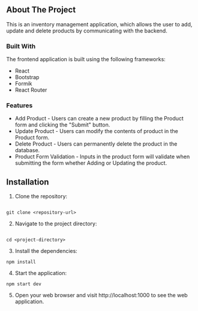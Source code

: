 ## About The Project


This is an inventory management application, which allows the user to add, update and delete products by communicating with the backend.

### Built With


The frontend application is built using the following frameworks:

* React
* Bootstrap
* Formik
* React Router


### Features


* Add Product - Users can create a new product by filling the Product form and clicking the "Submit" button.
* Update Product - Users can modify the contents of product in the Product form.
* Delete Product - Users can permanently delete the product in the database.
* Product Form Validation - Inputs in the product form will validate when submitting the form whether Adding or Updating the product.



## Installation

1. Clone the repository:

```

git clone <repository-url>

```


2. Navigate to the project directory:

```

cd <project-directory>

```


3. Install the dependencies:

```
npm install

```


4. Start the application:

```
npm start dev

```


5. Open your web browser and visit http://localhost:1000 to see the web application.